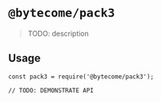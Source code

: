 # `@bytecome/pack3`

> TODO: description

## Usage

```
const pack3 = require('@bytecome/pack3');

// TODO: DEMONSTRATE API
```
